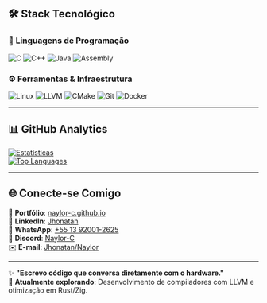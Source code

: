 ## 🛠️ Stack Tecnológico  

### 🔹 **Linguagens de Programação**  
![C](https://img.shields.io/badge/C-00599C?style=for-the-badge&logo=c&logoColor=white)
![C++](https://img.shields.io/badge/C++-00599C?style=for-the-badge&logo=c%2B%2B&logoColor=white)
![Java](https://img.shields.io/badge/Java-007396?style=for-the-badge&logo=openjdk&logoColor=white)
![Assembly](https://img.shields.io/badge/Assembly-8E0B0B?style=for-the-badge&logo=assemblyscript&logoColor=white)

### ⚙️ **Ferramentas & Infraestrutura**  
![Linux](https://img.shields.io/badge/Linux-FCC624?style=for-the-badge&logo=linux&logoColor=black)
![LLVM](https://img.shields.io/badge/LLVM-262D3A?style=for-the-badge&logo=llvm&logoColor=white)
![CMake](https://img.shields.io/badge/CMake-064F8C?style=for-the-badge&logo=cmake&logoColor=white)
![Git](https://img.shields.io/badge/Git-F05032?style=for-the-badge&logo=git&logoColor=white)
![Docker](https://img.shields.io/badge/Docker-2496ED?style=for-the-badge&logo=docker&logoColor=white)

---

## 📊 **GitHub Analytics**  

[![Estatísticas](https://github-readme-stats.vercel.app/api?username=Naylor-Sciencie&show_icons=true&count_private=true&theme=radical&hide_border=true)](https://github.com/Naylor-Sciencie)  
[![Top Languages](https://github-readme-stats.vercel.app/api/top-langs/?username=Naylor-Sciencie&layout=compact&theme=radical&hide_border=true)](https://github.com/Naylor-Sciencie)

---

## 🌐 **Conecte-se Comigo**  

📌 **Portfólio**: [naylor-c.github.io](https://naylor-c.github.io/Naylor-C/)  
🔗 **LinkedIn**: [Jhonatan](https://www.linkedin.com/public-profile/settings?lipi=urn%3Ali%3Apage%3Ad_flagship3_profile_self_edit_contact-info%3BDZmf4XL1RjGpjhyRnwFqTA%3D%3D) <br>
📱 **WhatsApp**: [+55 13 92001-2625](https://wa.me/5513920012625)  
💬 **Discord**: [Naylor-C](https://discord.com/channels/@me/1344427331657404496)  
✉️ **E-mail**: [Jhonatan/Naylor](mailto:academicnaylor@gmail.com)  

---

✨ **"Escrevo código que conversa diretamente com o hardware."**  
🚀 **Atualmente explorando**: Desenvolvimento de compiladores com LLVM e otimização em Rust/Zig.  
